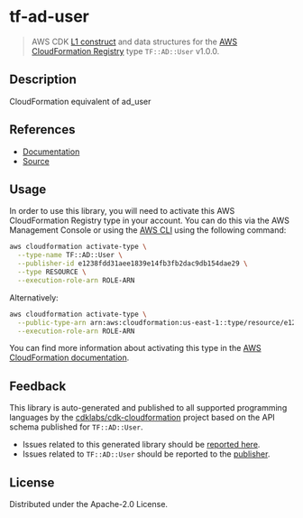# tf-ad-user

> AWS CDK [L1 construct] and data structures for the [AWS CloudFormation Registry] type `TF::AD::User` v1.0.0.

[L1 construct]: https://docs.aws.amazon.com/cdk/latest/guide/constructs.html
[AWS CloudFormation Registry]: https://docs.aws.amazon.com/AWSCloudFormation/latest/UserGuide/registry.html

## Description

CloudFormation equivalent of ad_user

## References

* [Documentation](https://github.com/iann0036/cfn-tf-custom-types/blob/docs/resources/ad/TF-AD-User/docs/README.md)
* [Source](https://github.com/iann0036/cfn-tf-custom-types.git)

## Usage

In order to use this library, you will need to activate this AWS CloudFormation Registry type in your account. You can do this via the AWS Management Console or using the [AWS CLI](https://aws.amazon.com/cli/) using the following command:

```sh
aws cloudformation activate-type \
  --type-name TF::AD::User \
  --publisher-id e1238fdd31aee1839e14fb3fb2dac9db154dae29 \
  --type RESOURCE \
  --execution-role-arn ROLE-ARN
```

Alternatively:

```sh
aws cloudformation activate-type \
  --public-type-arn arn:aws:cloudformation:us-east-1::type/resource/e1238fdd31aee1839e14fb3fb2dac9db154dae29/TF-AD-User \
  --execution-role-arn ROLE-ARN
```

You can find more information about activating this type in the [AWS CloudFormation documentation](https://docs.aws.amazon.com/AWSCloudFormation/latest/UserGuide/registry-public.html).

## Feedback

This library is auto-generated and published to all supported programming languages by the [cdklabs/cdk-cloudformation] project based on the API schema published for `TF::AD::User`.

* Issues related to this generated library should be [reported here](https://github.com/cdklabs/cdk-cloudformation/issues/new?title=Issue+with+%40cdk-cloudformation%2Ftf-ad-user+v1.0.0).
* Issues related to `TF::AD::User` should be reported to the [publisher](https://github.com/iann0036/cfn-tf-custom-types/blob/docs/resources/ad/TF-AD-User/docs/README.md).

[cdklabs/cdk-cloudformation]: https://github.com/cdklabs/cdk-cloudformation

## License

Distributed under the Apache-2.0 License.
